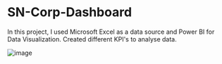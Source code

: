 # SN-Corp-Dashboard
In this project, I used Microsoft Excel as a data source and Power BI for Data Visualization.
Created different KPI's to analyse data.


![image](https://github.com/Pradnyas23/SN-Corp-Dashboard-/assets/156277195/2ddb0d53-4f67-4958-8d26-9c9c6b05b27a)
